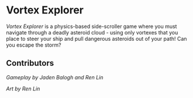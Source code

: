 # Vortex Explorer
*Vortex Explorer* is a physics-based side-scroller game where you must navigate through a deadly asteroid cloud - using only vortexes that you place to steer your ship and pull dangerous asteroids out of your path! Can you escape the storm?

## Contributors
*Gameplay by Jaden Balogh and Ren Lin*

*Art by Ren Lin*
